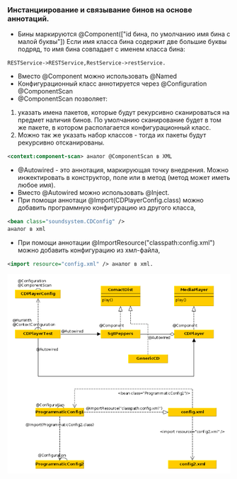 ### Инстанциирование и связывание бинов на основе аннотаций.
* Бины маркируются @Component(["id бина, по умолчанию имя бина с малой буквы"])
Если имя класса бина содержит две большие буквы подряд, то имя бина совпадает с именем класса бина:
```
RESTService->RESTService,RestService->restService.
```
* Вместо @Component можно использовать @Named
* Конфигурационный класс аннотируется через
@Configuration
@ComponentScan
* @ComponentScan позволяет:
1. указать имена пакетов, которые будут рекурсивно сканироваться на предмет наличия бинов.
По умолчанию сканирование будет в том же пакете, в котором располагается конфигурационный класс.
2. Можно так же указать набор классов - тогда их пакеты будут рекурсивно
отсканированы.
 ```xml
 <context:component-scan> аналог @ComponentScan в XML
 ```
* @Autowired - это аннотация, маркирующая точку внедрения. Можно инжектировать в конструктор, поле или в метод
(метод может иметь любое имя).
* Вместо @Autowired можно использовать @Inject.
* При помощи аннотаци @Import(CDPlayerConfig.class) можно добавить программную
конфигурацию из другого класса,
```xml
<bean class="soundsystem.CDConfig" />
аналог в xml
```
* При помощи аннотации @ImportResource("classpath:config.xml") можно добавить
конфигурацию из хмл-файла,
```xml
<import resource="config.xml" /> аналог в xml.
```
![classes](classes.png)
